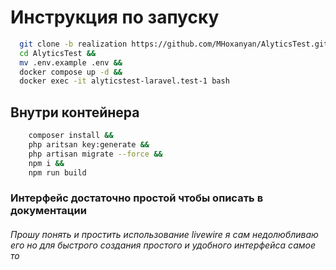 # Инструкция по запуску

```bash
  git clone -b realization https://github.com/MHoxanyan/AlyticsTest.git &&
  cd AlyticsTest &&
  mv .env.example .env &&
  docker compose up -d &&
  docker exec -it alyticstest-laravel.test-1 bash 
```

## Внутри контейнера 

```bash
    composer install && 
    php aritsan key:generate &&
    php artisan migrate --force &&
    npm i &&
    npm run build
```


### Интерфейс достаточно простой чтобы описать в документации

###### Прошу понять и простить использование livewire я сам недолюбливаю его но для быстрого создания простого и удобного интерфейса самое то

